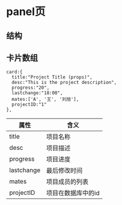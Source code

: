 # panel页
## 结构
## 卡片数组
```
card:{
  title:"Project Title (props)",
  desc:"This is the project description",
  progress:"20",
  lastchange:"18:00",
  mates:['A', '王', '刘旭'],
  projectID:"1"
},
```
|属性|含义|
|---|---|
|title|项目名称|
|desc|项目描述|
|progress|项目进度|
|lastchange|最后修改时间|
|mates|项目成员的列表|
|projectID|项目在数据库中的id|